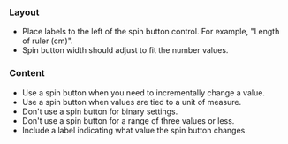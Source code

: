 ### Layout

- Place labels to the left of the spin button control. For example, "Length of ruler (cm)".
- Spin button width should adjust to fit the number values.

### Content

- Use a spin button when you need to incrementally change a value.
- Use a spin button when values are tied to a unit of measure.
- Don't use a spin button for binary settings.
- Don't use a spin button for a range of three values or less.
- Include a label indicating what value the spin button changes.
